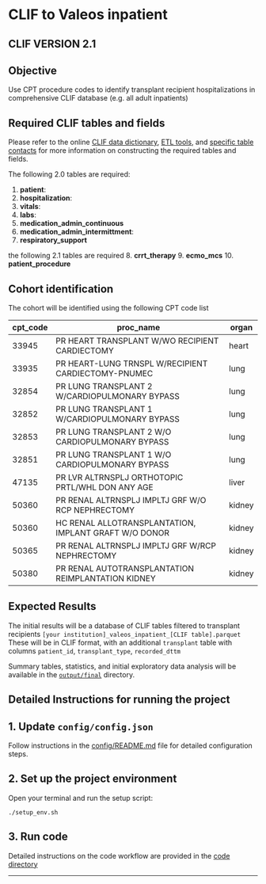 # CLIF to Valeos inpatient

## CLIF VERSION 2.1

## Objective

Use CPT procedure codes to identify transplant recipient hospitalizations in comprehensive CLIF database (e.g. all adult inpatients)

## Required CLIF tables and fields

Please refer to the online [CLIF data dictionary](https://clif-consortium.github.io/website/data-dictionary.html), [ETL tools](https://github.com/clif-consortium/CLIF/tree/main/etl-to-clif-resources), and [specific table contacts](https://github.com/clif-consortium/CLIF?tab=readme-ov-file#relational-clif) for more information on constructing the required tables and fields. 

The following 2.0 tables are required:
1. **patient**: 
2. **hospitalization**: 
3. **vitals**: 
4. **labs**: 
5. **medication_admin_continuous**
6. **medication_admin_intermittment**:
7. **respiratory_support**

the following 2.1 tables are required
8. **crrt_therapy**
9. **ecmo_mcs**
10. **patient_procedure**

## Cohort identification

The cohort will be identified using the following CPT code list

| cpt_code | proc_name                                                     | organ  |
|----------|---------------------------------------------------------------|--------|
| 33945    | PR HEART TRANSPLANT W/WO RECIPIENT CARDIECTOMY               | heart  |
| 33935    | PR HEART-LUNG TRNSPL W/RECIPIENT CARDIECTOMY-PNUMEC          | lung   |
| 32854    | PR LUNG TRANSPLANT 2 W/CARDIOPULMONARY BYPASS                | lung   |
| 32852    | PR LUNG TRANSPLANT 1 W/CARDIOPULMONARY BYPASS                | lung   |
| 32853    | PR LUNG TRANSPLANT 2 W/O CARDIOPULMONARY BYPASS              | lung   |
| 32851    | PR LUNG TRANSPLANT 1 W/O CARDIOPULMONARY BYPASS              | lung   |
| 47135    | PR LVR ALTRNSPLJ ORTHOTOPIC PRTL/WHL DON ANY AGE             | liver  |
| 50360    | PR RENAL ALTRNSPLJ IMPLTJ GRF W/O RCP NEPHRECTOMY            | kidney |
| 50360    | HC RENAL ALLOTRANSPLANTATION, IMPLANT GRAFT W/O DONOR        | kidney |
| 50365    | PR RENAL ALTRNSPLJ IMPLTJ GRF W/RCP NEPHRECTOMY              | kidney |
| 50380    | PR RENAL AUTOTRANSPLANTATION REIMPLANTATION KIDNEY          | kidney |


## Expected Results

The initial results will be a database of CLIF tables filtered to transplant recipients `[your institution]_valeos_inpatient_[CLIF table].parquet` These will be in CLIF format, with an additional `transplant` table with columns `patient_id`, `transplant_type`, `recorded_dttm`

Summary tables, statistics, and initial exploratory data analysis will be available in the [`output/final`](output/README.md) directory.

## Detailed Instructions for running the project

## 1. Update `config/config.json`
Follow instructions in the [config/README.md](config/README.md) file for detailed configuration steps.

## 2. Set up the project environment

Open your terminal and run the setup script:
```
./setup_env.sh
```

## 3. Run code
Detailed instructions on the code workflow are provided in the [code directory](code/README.md)

---


